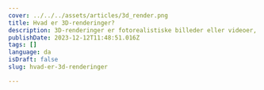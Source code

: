 ```yaml
---
cover: ../../../assets/articles/3d_render.png
title: Hvad er 3D-renderinger?
description: 3D-renderinger er fotorealistiske billeder eller videoer, der er skabt ved hjælp af computergrafik-software til at simulere lys- og materialeegenskaber for en nøjagtig repræsentation af en 3D-model.
publishDate: 2023-12-12T11:48:51.016Z
tags: []
language: da
isDraft: false
slug: hvad-er-3d-renderinger

---
```

